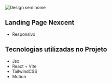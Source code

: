 ![Design sem nome](https://github.com/RianTMJ/xyz_lp/assets/81371744/1aab3649-b5d8-45c2-9934-812f785404b7)

## Landing Page Nexcent
* Responsivo
## Tecnologias utilizadas no Projeto

* Jsx
* React + Vite
* TailwindCSS
* Motion

